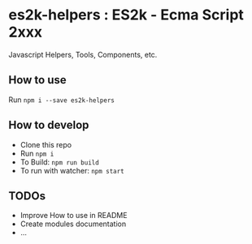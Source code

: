 # es2k-helpers : ES2k - Ecma Script 2xxx 
Javascript Helpers, Tools, Components, etc.

## How to use

Run `npm i --save es2k-helpers`

## How to develop

- Clone this repo
- Run `npm i`
- To Build: `npm run build`
- To run with watcher: `npm start`

## TODOs

- Improve How to use in README
- Create modules documentation
- ...
